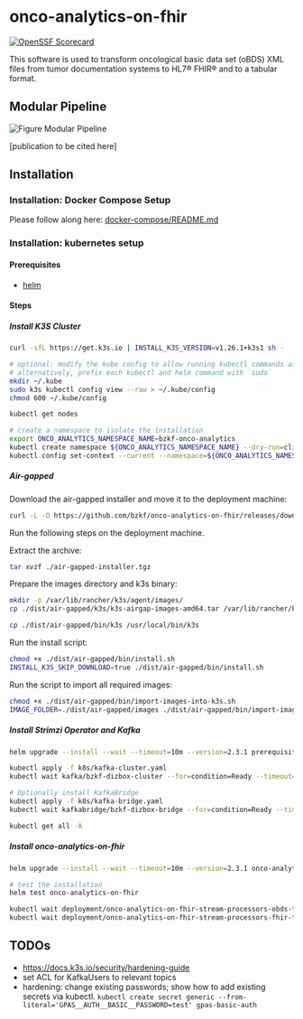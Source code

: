 # onco-analytics-on-fhir

[![OpenSSF Scorecard](https://api.securityscorecards.dev/projects/github.com/bzkf/onco-analytics-on-fhir/badge)](https://api.securityscorecards.dev/projects/github.com/bzkf/onco-analytics-on-fhir)

This software is used to transform oncological basic data set (oBDS) XML files from tumor documentation systems to HL7® FHIR® and to a tabular format.

## Modular Pipeline
![Figure Modular Pipeline](img/fig1.png)

[publication to be cited here]


## Installation

### Installation: Docker Compose Setup
Please follow along here: [docker-compose/README.md](docker-compose/README.md)


### Installation: kubernetes setup

#### Prerequisites

- [helm](https://github.com/helm/helm)

#### Steps

##### Install K3S Cluster

```sh
curl -sfL https://get.k3s.io | INSTALL_K3S_VERSION=v1.26.1+k3s1 sh -

# optional: modify the kube config to allow running kubectl commands as a non-root user
# alternatively, prefix each kubectl and helm command with `sudo`
mkdir ~/.kube
sudo k3s kubectl config view --raw > ~/.kube/config
chmod 600 ~/.kube/config

kubectl get nodes

# create a namespace to isolate the installation
export ONCO_ANALYTICS_NAMESPACE_NAME=bzkf-onco-analytics
kubectl create namespace ${ONCO_ANALYTICS_NAMESPACE_NAME} --dry-run=client -o yaml | kubectl apply -f -
kubectl config set-context --current --namespace=${ONCO_ANALYTICS_NAMESPACE_NAME}
```

##### Air-gapped

Download the air-gapped installer and move it to the deployment machine:

<!-- x-release-please-start-version -->

```sh
curl -L -O https://github.com/bzkf/onco-analytics-on-fhir/releases/download/v2.3.1/air-gapped-installer.tgz
```

<!-- x-release-please-end -->

Run the following steps on the deployment machine.

Extract the archive:

```sh
tar xvzf ./air-gapped-installer.tgz
```

Prepare the images directory and k3s binary:

```sh
mkdir -p /var/lib/rancher/k3s/agent/images/
cp ./dist/air-gapped/k3s/k3s-airgap-images-amd64.tar /var/lib/rancher/k3s/agent/images/

cp ./dist/air-gapped/bin/k3s /usr/local/bin/k3s
```

Run the install script:

```sh
chmod +x ./dist/air-gapped/bin/install.sh
INSTALL_K3S_SKIP_DOWNLOAD=true ./dist/air-gapped/bin/install.sh
```

Run the script to import all required images:

```sh
chmod +x ./dist/air-gapped/bin/import-images-into-k3s.sh
IMAGE_FOLDER=./dist/air-gapped/images ./dist/air-gapped/bin/import-images-into-k3s.sh
```

##### Install Strimzi Operator and Kafka

<!-- x-release-please-start-version -->

```sh
helm upgrade --install --wait --timeout=10m --version=2.3.1 prerequisites oci://ghcr.io/bzkf/onco-analytics-on-fhir/charts/prerequisites

kubectl apply -f k8s/kafka-cluster.yaml
kubectl wait kafka/bzkf-dizbox-cluster --for=condition=Ready --timeout=300s

# Optionally install KafkaBridge
kubectl apply -f k8s/kafka-bridge.yaml
kubectl wait kafkabridge/bzkf-dizbox-bridge --for=condition=Ready --timeout=300s

kubectl get all -A
```

##### Install onco-analytics-on-fhir

```sh
helm upgrade --install --wait --timeout=10m --version=2.3.1 onco-analytics-on-fhir oci://ghcr.io/bzkf/onco-analytics-on-fhir/charts/onco-analytics-on-fhir

# test the installation
helm test onco-analytics-on-fhir

kubectl wait deployment/onco-analytics-on-fhir-stream-processors-obds-to-fhir --for=condition=Available --timeout=300s
kubectl wait deployment/onco-analytics-on-fhir-stream-processors-fhir-to-server --for=condition=Available --timeout=300s
```

<!-- x-release-please-end -->

## TODOs

- <https://docs.k3s.io/security/hardening-guide>
- set ACL for KafkaUsers to relevant topics
- hardening: change existing passwords; show how to add existing secrets via kubectl.
  `kubectl create secret generic --from-literal='GPAS__AUTH__BASIC__PASSWORD=test' gpas-basic-auth`
